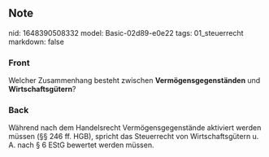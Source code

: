 ## Note
nid: 1648390508332
model: Basic-02d89-e0e22
tags: 01_steuerrecht
markdown: false

### Front
Welcher Zusammenhang besteht zwischen <b>Vermögensgegenständen</b>
und <b>Wirtschaftsgütern</b>?

### Back
Während nach dem Handelsrecht Vermögensgegenstände aktiviert werden müssen (§§ 246 ff. HGB), spricht das Steuerrecht von Wirtschaftsgütern u. A. nach § 6 EStG bewertet werden müssen.
